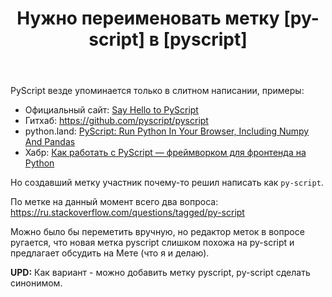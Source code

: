 ﻿---
title: "Нужно переименовать метку [py-script] в [pyscript]"
se.owner.user_id: 1365
se.owner.display_name: "insolor"
se.owner.link: "https://ru.meta.stackoverflow.com/users/1365/insolor"
se.link: "https://ru.meta.stackoverflow.com/questions/12233/%d0%9d%d1%83%d0%b6%d0%bd%d0%be-%d0%bf%d0%b5%d1%80%d0%b5%d0%b8%d0%bc%d0%b5%d0%bd%d0%be%d0%b2%d0%b0%d1%82%d1%8c-%d0%bc%d0%b5%d1%82%d0%ba%d1%83-py-script-%d0%b2-pyscript"
se.question_id: 12233
se.post_type: question
---
<p>PyScript везде упоминается только в слитном написании, примеры:</p>
<ul>
<li>Официальный сайт: <a href="https://pyscript.net/#:%7E:text=Say%20Hello%20to%20PyScript" rel="nofollow noreferrer">Say Hello to PyScript</a></li>
<li>Гитхаб: <a href="https://github.com/pyscript/pyscript" rel="nofollow noreferrer">https://github.com/pyscript/pyscript</a></li>
<li>python.land: <a href="https://python.land/pyscript" rel="nofollow noreferrer">PyScript: Run Python In Your Browser, Including Numpy And Pandas</a></li>
<li>Хабр: <a href="https://habr.com/ru/company/skillfactory/blog/669814/" rel="nofollow noreferrer">Как работать с PyScript — фреймворком для фронтенда на Python</a></li>
</ul>
<p>Но создавший метку участник почему-то решил написать как <code>py-script</code>.</p>
<p>По метке на данный момент всего два вопроса: <a href="https://ru.stackoverflow.com/questions/tagged/py-script">https://ru.stackoverflow.com/questions/tagged/py-script</a></p>
<p>Можно было бы переметить вручную, но редактор меток в вопросе ругается, что новая метка pyscript слишком похожа на py-script и предлагает обсудить на Мете (что я и делаю).</p>
<p><strong>UPD:</strong> Как вариант - можно добавить метку pyscript, py-script сделать синонимом.</p>
